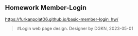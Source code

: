 ## Homework Member-Login
https://furkanpolat06.github.io/basic-member-login_hw/
> #Login web page design.
> Designer by DGKN, 2023-05-01
